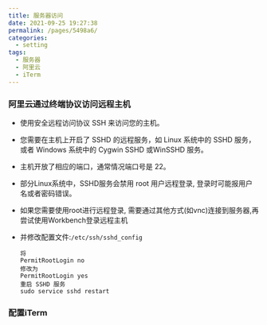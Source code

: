 ```yaml
---
title: 服务器访问
date: 2021-09-25 19:27:38
permalink: /pages/5498a6/
categories:
  - setting
tags:
  - 服务器
  - 阿里云
  - iTerm
---
```


### 阿里云通过终端协议访问远程主机
- 使用安全远程访问协议 SSH 来访问您的主机。
- 您需要在主机上开启了 SSHD 的远程服务，如 Linux 系统中的 SSHD 服务，或者 Windows 系统中的 Cygwin SSHD 或WinSSHD 服务。
- 主机开放了相应的端口，通常情况端口号是 22。
- 部分Linux系统中，SSHD服务会禁用 root 用户远程登录, 登录时可能报用户名或者密码错误。
- 如果您需要使用root进行远程登录, 需要通过其他方式(如vnc)连接到服务器,再尝试使用Workbench登录远程主机

- 并修改配置文件:`/etc/ssh/sshd_config`
    ```
    将
    PermitRootLogin no
    修改为
    PermitRootLogin yes
    重启 SSHD 服务
    sudo service sshd restart
    ```

### 配置iTerm